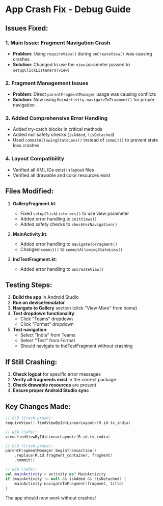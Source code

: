 # App Crash Fix - Debug Guide

## Issues Fixed:

### 1. **Main Issue: Fragment Navigation Crash**
- **Problem**: Using `requireView()` during `onCreateView()` was causing crashes
- **Solution**: Changed to use the `view` parameter passed to `setupClickListeners(view)`

### 2. **Fragment Management Issues**
- **Problem**: Direct `parentFragmentManager` usage was causing conflicts
- **Solution**: Now using `MainActivity.navigateToFragment()` for proper navigation

### 3. **Added Comprehensive Error Handling**
- Added try-catch blocks in critical methods
- Added null safety checks (`isAdded`, `!isDetached`)
- Used `commitAllowingStateLoss()` instead of `commit()` to prevent state loss crashes

### 4. **Layout Compatibility**
- Verified all XML IDs exist in layout files
- Verified all drawable and color resources exist

## Files Modified:

1. **GalleryFragment.kt**:
   - Fixed `setupClickListeners()` to use view parameter
   - Added error handling to `initViews()`
   - Added safety checks to `checkForNavigation()`

2. **MainActivity.kt**:
   - Added error handling to `navigateToFragment()`
   - Changed `commit()` to `commitAllowingStateLoss()`

3. **IndTestFragment.kt**:
   - Added error handling to `onCreateView()`

## Testing Steps:

1. **Build the app** in Android Studio
2. **Run on device/emulator**
3. **Navigate to Gallery** section (click "View More" from home)
4. **Test dropdown functionality**:
   - Click "Teams" dropdown
   - Click "Format" dropdown
5. **Test navigation**:
   - Select "India" from Teams
   - Select "Test" from Format
   - Should navigate to IndTestFragment without crashing

## If Still Crashing:

1. **Check logcat** for specific error messages
2. **Verify all fragments exist** in the correct package
3. **Check drawable resources** are present
4. **Ensure proper Android Studio sync**

## Key Changes Made:

```kotlin
// OLD (Crash-prone):
requireView().findViewById<LinearLayout>(R.id.tv_india)

// NEW (Safe):
view.findViewById<LinearLayout>(R.id.tv_india)

// OLD (Crash-prone):
parentFragmentManager.beginTransaction()
    .replace(R.id.fragment_container, fragment)
    .commit()

// NEW (Safe):
val mainActivity = activity as? MainActivity
if (mainActivity != null && isAdded && !isDetached) {
    mainActivity.navigateToFragment(fragment, title)
}
```

The app should now work without crashes!
